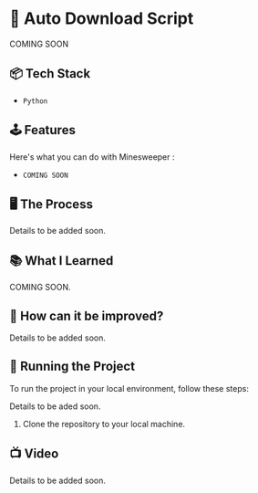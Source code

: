 # 🤖 Auto Download Script

COMING SOON

## 📦 Tech Stack

- `Python`

## 🕹️ Features

Here's what you can do with Minesweeper :
 
- `COMING SOON`

## 🖥️ The Process

Details to be added soon.

## 📚 What I Learned

COMING SOON.


## 🧠 How can it be improved?

Details to be added soon.

## 👟 Running the Project

To run the project in your local environment, follow these steps:

Details to be aded soon.

1. Clone the repository to your local machine.

## 📺 Video

Details to be added soon.

